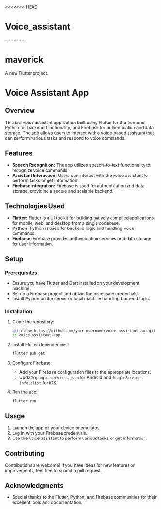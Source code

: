 <<<<<<< HEAD
# Voice_assistant
=======
# maverick

A new Flutter project.

# Voice Assistant App

## Overview

This is a voice assistant application built using Flutter for the frontend, Python for backend functionality, and Firebase for authentication and data storage. The app allows users to interact with a voice-based assistant that can perform various tasks and respond to voice commands.

## Features

- **Speech Recognition:** The app utilizes speech-to-text functionality to recognize voice commands.
- **Assistant Interaction:** Users can interact with the voice assistant to perform tasks or get information.
- **Firebase Integration:** Firebase is used for authentication and data storage, providing a secure and scalable backend.

## Technologies Used

- **Flutter:** Flutter is a UI toolkit for building natively compiled applications for mobile, web, and desktop from a single codebase.
- **Python:** Python is used for backend logic and handling voice commands.
- **Firebase:** Firebase provides authentication services and data storage for user information.

## Setup

### Prerequisites

- Ensure you have Flutter and Dart installed on your development machine.
- Set up a Firebase project and obtain the necessary credentials.
- Install Python on the server or local machine handling backend logic.

### Installation

1. Clone the repository:

    ```bash
    git clone https://github.com/your-username/voice-assistant-app.git
    cd voice-assistant-app
    ```

2. Install Flutter dependencies:

    ```bash
    flutter pub get
    ```

3. Configure Firebase:

    - Add your Firebase configuration files to the appropriate locations.
    - Update `google-services.json` for Android and `GoogleService-Info.plist` for iOS.

4. Run the app:

    ```bash
    flutter run
    ```

## Usage

1. Launch the app on your device or emulator.
2. Log in with your Firebase credentials.
3. Use the voice assistant to perform various tasks or get information.

## Contributing

Contributions are welcome! If you have ideas for new features or improvements, feel free to submit a pull request.


## Acknowledgments

- Special thanks to the Flutter, Python, and Firebase communities for their excellent tools and documentation.

